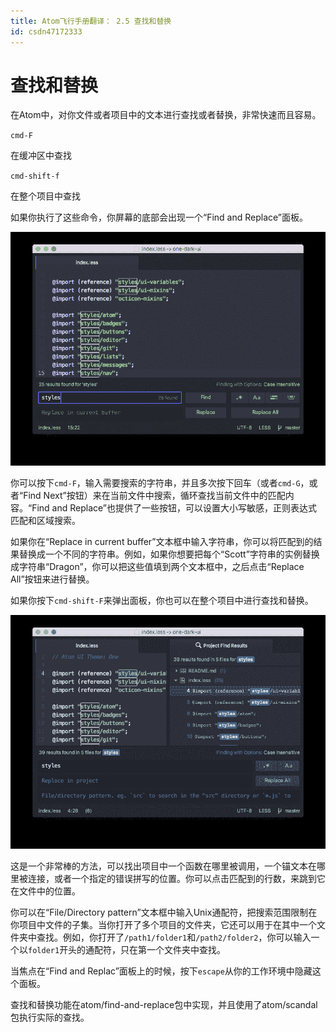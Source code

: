 ```yaml
---
title: Atom飞行手册翻译： 2.5 查找和替换
id: csdn47172333
---
```


# 查找和替换

在Atom中，对你文件或者项目中的文本进行查找或者替换，非常快速而且容易。

`cmd-F`

在缓冲区中查找

`cmd-shift-f`

在整个项目中查找

如果你执行了这些命令，你屏幕的底部会出现一个“Find and Replace”面板。

![](../img/ea2644e02a8349216b3550ba57df1588.png)

你可以按下`cmd-F`，输入需要搜索的字符串，并且多次按下回车（或者`cmd-G`，或者“Find Next”按钮）来在当前文件中搜索，循环查找当前文件中的匹配内容。“Find and Replace”也提供了一些按钮，可以设置大小写敏感，正则表达式匹配和区域搜索。

如果你在“Replace in current buffer”文本框中输入字符串，你可以将匹配到的结果替换成一个不同的字符串。例如，如果你想要把每个“Scott”字符串的实例替换成字符串“Dragon”，你可以把这些值填到两个文本框中，之后点击“Replace All”按钮来进行替换。

如果你按下`cmd-shift-F`来弹出面板，你也可以在整个项目中进行查找和替换。

![](../img/9daa610b1bfc3645287cd5a83c7e5364.png)

这是一个非常棒的方法，可以找出项目中一个函数在哪里被调用，一个锚文本在哪里被连接，或者一个指定的错误拼写的位置。你可以点击匹配到的行数，来跳到它在文件中的位置。

你可以在“File/Directory pattern”文本框中输入Unix通配符，把搜索范围限制在你项目中文件的子集。当你打开了多个项目的文件夹，它还可以用于在其中一个文件夹中查找。例如，你打开了`/path1/folder1`和`/path2/folder2`，你可以输入一个以`folder1`开头的通配符，只在第一个文件夹中查找。

当焦点在“Find and Replac”面板上的时候，按下`escape`从你的工作环境中隐藏这个面板。

查找和替换功能在atom/find-and-replace包中实现，并且使用了atom/scandal包执行实际的查找。